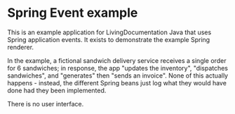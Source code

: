 # Spring Event example

This is an example application for LivingDocumentation Java that uses Spring application events.
It exists to demonstrate the example Spring renderer.

In the example, a fictional sandwich delivery service receives a single order for 6 sandwiches; in response, the app "updates the inventory", "dispatches sandwiches", and "generates" then "sends an invoice".
None of this actually happens - instead, the different Spring beans just log what they would have done had they been implemented.

There is no user interface.
